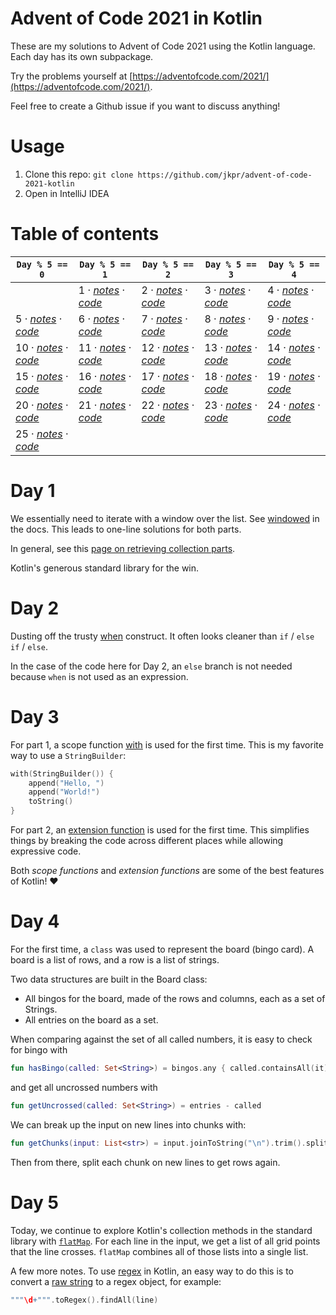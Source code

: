 # Advent of Code 2021 in Kotlin

These are my solutions to Advent of Code 2021 using the Kotlin language. Each day has its own subpackage.

Try the problems yourself at [https://adventofcode.com/2021/](https://adventofcode.com/2021/).

Feel free to create a Github issue if you want to discuss anything!

# Usage

1. Clone this repo: `git clone https://github.com/jkpr/advent-of-code-2021-kotlin`
2. Open in IntelliJ IDEA

# Table of contents

| `Day % 5 == 0`                                | `Day % 5 == 1`                                | `Day % 5 == 2`                                | `Day % 5 == 3`                                | `Day % 5 == 4`                                |
|-----------------------------------------------|-----------------------------------------------|-----------------------------------------------|-----------------------------------------------|-----------------------------------------------|
|                                               | 1 · [_notes_](#day-1) · [_code_](src/day01)   | 2 · [_notes_](#day-2) · [_code_](src/day02)   | 3 · [_notes_](#day-3) · [_code_](src/day03)   | 4 · [_notes_](#day-4) · [_code_](src/day04)   |
| 5 · [_notes_](#day-5) · [_code_](src/day05)   | 6 · [_notes_](#day-6) · [_code_](src/day06)   | 7 · [_notes_](#day-7) · [_code_](src/day07)   | 8 · [_notes_](#day-8) · [_code_](src/day08)   | 9 · [_notes_](#day-9) · [_code_](src/day09)   |
| 10 · [_notes_](#day-10) · [_code_](src/day10) | 11 · [_notes_](#day-11) · [_code_](src/day11) | 12 · [_notes_](#day-12) · [_code_](src/day12) | 13 · [_notes_](#day-13) · [_code_](src/day13) | 14 · [_notes_](#day-14) · [_code_](src/day14) |
| 15 · [_notes_](#day-15) · [_code_](src/day15) | 16 · [_notes_](#day-16) · [_code_](src/day16) | 17 · [_notes_](#day-17) · [_code_](src/day17) | 18 · [_notes_](#day-18) · [_code_](src/day18) | 19 · [_notes_](#day-19) · [_code_](src/day19) |
| 20 · [_notes_](#day-20) · [_code_](src/day20) | 21 · [_notes_](#day-21) · [_code_](src/day21) | 22 · [_notes_](#day-22) · [_code_](src/day22) | 23 · [_notes_](#day-23) · [_code_](src/day23) | 24 · [_notes_](#day-24) · [_code_](src/day24) |
| 25 · [_notes_](#day-25) · [_code_](src/day25) |                                               |                                               |                                               |                                               |

# Day 1

We essentially need to iterate with a window over the list.
See [windowed][1a] in the docs. This leads to one-line solutions for both parts.

In general, see this [page on retrieving collection parts][1b].

Kotlin's generous standard library for the win.

[1a]: https://kotlinlang.org/api/latest/jvm/stdlib/kotlin.collections/windowed.html
[1b]: https://kotlinlang.org/docs/collection-parts.html

# Day 2

Dusting off the trusty [when][2a] construct. It often looks cleaner than `if` / `else if` / `else`.

In the case of the code here for Day 2, an `else` branch is not needed because `when` is not used as an expression.

[2a]: https://kotlinlang.org/docs/control-flow.html#when-expression

# Day 3

For part 1, a scope function [with][3a] is used for the first time. This is my favorite way to use a `StringBuilder`:

```kotlin
with(StringBuilder()) {
    append("Hello, ")
    append("World!")
    toString()
}
```

For part 2, an [extension function][3b] is used for the first time.
This simplifies things by breaking the code across different places while allowing expressive code.

Both *scope functions* and *extension functions* are some of the best features of Kotlin! ❤️

[3a]: https://kotlinlang.org/docs/scope-functions.html#with
[3b]: https://kotlinlang.org/docs/extensions.html

# Day 4

For the first time, a `class` was used to represent the board (bingo card). A board is a list of rows, and a row is a list of strings.

Two data structures are built in the Board class:

- All bingos for the board, made of the rows and columns, each as a set of Strings.
- All entries on the board as a set.

When comparing against the set of all called numbers, it is easy to check for bingo with

```kotlin
fun hasBingo(called: Set<String>) = bingos.any { called.containsAll(it) }
```

and get all uncrossed numbers with

```kotlin
fun getUncrossed(called: Set<String>) = entries - called
```

We can break up the input on new lines into chunks with:

```kotlin
fun getChunks(input: List<str>) = input.joinToString("\n").trim().split("\n\n")
```

Then from there, split each chunk on new lines to get rows again.

# Day 5

Today, we continue to explore Kotlin's collection methods in the standard library with [`flatMap`][5a].
For each line in the input, we get a list of all grid points that the line crosses. `flatMap` combines all of those lists into a single list.

A few more notes. To use [regex][5b] in Kotlin, an easy way to do this is to convert a [raw string][5c] to a regex object, for example:

```kotlin
"""\d+""".toRegex().findAll(line)
```

[5a]: https://kotlinlang.org/api/latest/jvm/stdlib/kotlin.collections/flat-map.html
[5b]: https://kotlinlang.org/api/latest/jvm/stdlib/kotlin.text/-regex/
[5c]: https://kotlinlang.org/docs/basic-types.html#string-literals
